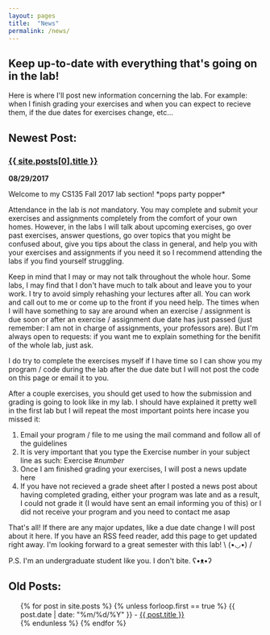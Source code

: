 ```yaml
---
layout: pages
title:  "News"
permalink: /news/
---
```


## Keep up-to-date with everything that's going on in the lab!

Here is where I'll post new information concerning the lab. For example: when I finish grading your exercises and when you can expect to recieve them, if the due dates for exercises change, etc...

## Newest Post:

### <a href="/cs135{{ site.posts[0].url }}">{{ site.posts[0].title }}</a>
**08/29/2017**

Welcome to my CS135 Fall 2017 lab section! &ast;pops party popper&ast;

Attendance in the lab is *not* mandatory. You may complete and submit your exercises and assignments completely from the comfort of
your own homes. However, in the labs I will talk about upcoming exercises, go over past exercises, answer questions, go over
topics that you might be confused about, give you tips about the class in general, and help you with your exercises and assignments
if you need it so I recommend attending the labs if you find yourself struggling.

Keep in mind that I may or may not talk throughout the whole hour. Some labs, I may find that I don't have much to talk about and leave 
you to your work. I try to avoid simply rehashing your lectures after all. You can work and call out to me or come up to the front if you 
need help. The times when I will have something to say are around when an exercise / assignment is due soon or after an exercise / assignment
due date has just passed (just remember: I am not in charge of assignments, your professors are). But I'm always open to requests: if you
want me to explain something for the benifit of the whole lab, just ask.

I do try to complete the exercises myself if I have time so I can show you my program / code during the lab after the due date but I will not post
the code on this page or email it to you.

After a couple exercises, you should get used to how the submission and grading is going to look like in my lab. I should have explained it
pretty well in the first lab but I will repeat the most important points here incase you missed it:

1. Email your program / file to me using the mail command and follow all of the guidelines
2. It is very important that you type the Exercise number in your subject line as such: Exercise #_number_
3. Once I am finished grading your exercises, I will post a news update here
4. If you have not recieved a grade sheet after I posted a news post about having completed grading, either your program was late and as a result, I could not grade it
(I would have sent an email informing you of this) or I did not receive your program and you need to contact me asap

That's all! If there are any major updates, like a due date change I will post about it here. If you have an RSS feed reader, add this page
to get updated right away. I'm looking forward to a great semester with this lab! \ (•◡•) /

P.S. I'm an undergraduate student like you. I don't bite. ʕ•ᴥ•ʔ

## Old Posts:

<ul>
  {% for post in site.posts %}
    {% unless forloop.first == true %}
      {{ post.date | date: "%m/%d/%Y" }} - <a href="/cs135{{ post.url }}">{{ post.title }}</a>
      <br>
    {% endunless %}
  {% endfor %}
</ul>
